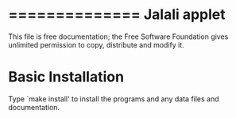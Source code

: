 ==============
Jalali applet
==============

This file is free documentation; the Free Software Foundation gives
unlimited permission to copy, distribute and modify it.

Basic Installation
==================

Type `make install' to install the programs and any data files and
     documentation.